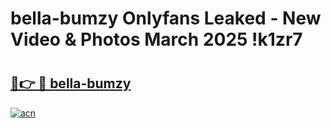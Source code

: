 # bella-bumzy Onlyfans Leaked - New Video & Photos March 2025 !k1zr7

# <h2><a href="https://aw2wry.iuczelnia.edu.pl?title=bella-bumzy&ref=k1zr7">🔗👉 🔴 bella-bumzy</a></h2>

[![acn](https://github.com/user-attachments/assets/0f9c940e-d8b0-45ae-aac7-cd30a18b3e1c)](https://aw2wry.iuczelnia.edu.pl?title=bella-bumzy&ref=k1zr7)

